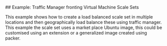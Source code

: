 ## Example: Traffic Manager fronting Virtual Machine Scale Sets

This example shows how to create a load balanced scale set in multiple locations and then geographically load balance these using traffic manager. This example the scale set uses a market place Ubuntu image, this could be customised using an extension or a generalized image created using packer.
